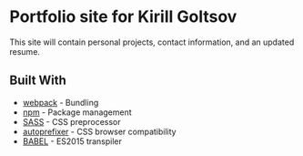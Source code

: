 # Portfolio site for Kirill Goltsov

This site will contain personal projects, contact information, and an updated resume.

## Built With

* [webpack](https://webpack.js.org/) - Bundling
* [npm](https://www.npmjs.com/) - Package management
* [SASS](https://sass-lang.com/) - CSS preprocessor
* [autoprefixer](https://github.com/postcss/autoprefixer) - CSS browser compatibility
* [BABEL](https://babeljs.io/) - ES2015 transpiler
